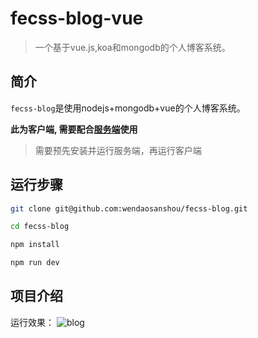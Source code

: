 # fecss-blog-vue

> 一个基于vue.js,koa和mongodb的个人博客系统。

## 简介

``fecss-blog``是使用nodejs+mongodb+vue的个人博客系统。

**此为客户端, 需要配合[服务端](https://github.com/wendaosanshou/fecss-blog-api)使用**

> 需要预先安装并运行服务端，再运行客户端

## 运行步骤

``` bash
git clone git@github.com:wendaosanshou/fecss-blog.git

cd fecss-blog

npm install

npm run dev
```

## 项目介绍
运行效果：
![blog](https://raw.githubusercontent.com/wendaosanshou/fecss-blog/master/source/blog.png)
